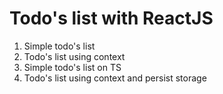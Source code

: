 # Todo's list with ReactJS

1. Simple todo's list
2. Todo's list using context
3. Simple todo's list on TS
4. Todo's list using context and persist storage
